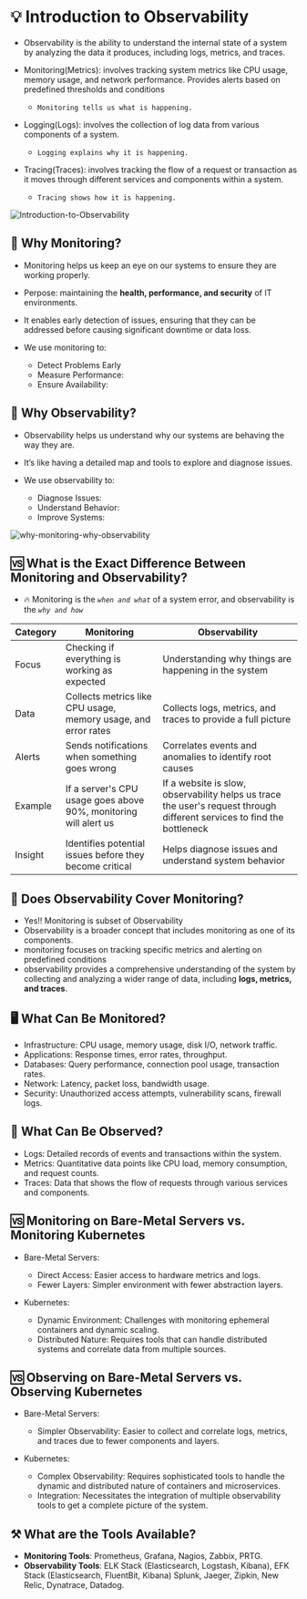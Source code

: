 # 💡 Introduction to Observability
- Observability is the ability to understand the internal state of a system by analyzing the data it produces, including logs, metrics, and traces.

- Monitoring(Metrics): involves tracking system metrics like CPU usage, memory usage, and network performance. Provides alerts based on predefined thresholds and conditions
    - `Monitoring tells us what is happening.`
- Logging(Logs):  involves the collection of log data from various components of a system.
    - `Logging explains why it is happening.`
- Tracing(Traces): involves tracking the flow of a request or transaction as it moves through different services and components within a system.
    - `Tracing shows how it is happening.`

![Introduction-to-Observability](https://github.com/user-attachments/assets/4c1e28c4-e52b-41e5-9e5a-05c779043b5f)

## 🤔 Why Monitoring?
- Monitoring helps us keep an eye on our systems to ensure they are working properly.
- Perpose:  maintaining the **health, performance, and security** of IT environments.
- It enables early detection of issues, ensuring that they can be addressed before causing significant downtime or data loss.

- We use monitoring to:
    - Detect Problems Early
    - Measure Performance:
    - Ensure Availability:

## 🤔 Why Observability?
- Observability helps us understand why our systems are behaving the way they are.
- It’s like having a detailed map and tools to explore and diagnose issues.

- We use observability to:
    - Diagnose Issues:
    - Understand Behavior:
    - Improve Systems:

![why-monitoring-why-observability](https://github.com/user-attachments/assets/54b6470e-62d8-4033-b36e-5229bf90d1e7)


## 🆚 What is the Exact Difference Between Monitoring and Observability?
- 🔥 Monitoring is the *`when and what`* of a system error, and observability is the *`why and how`*

| Category       | Monitoring                                   | Observability                                         |
|----------------|----------------------------------------------|------------------------------------------------------|
| Focus          | Checking if everything is working as expected| Understanding why things are happening in the system  |
| Data           | Collects metrics like CPU usage, memory usage, and error rates | Collects logs, metrics, and traces to provide a full picture |
| Alerts         | Sends notifications when something goes wrong| Correlates events and anomalies to identify root causes |
| Example        | If a server's CPU usage goes above 90%, monitoring will alert us | If a website is slow, observability helps us trace the user's request through different services to find the bottleneck |
| Insight        | Identifies potential issues before they become critical | Helps diagnose issues and understand system behavior |


## 🔭 Does Observability Cover Monitoring?
- Yes!! Monitoring is subset of Observability
- Observability is a broader concept that includes monitoring as one of its components.
- monitoring focuses on tracking specific metrics and alerting on predefined conditions
- observability provides a comprehensive understanding of the system by collecting and analyzing a wider range of data, including **logs, metrics, and traces**.

## 🖥️ What Can Be Monitored?
- Infrastructure: CPU usage, memory usage, disk I/O, network traffic.
- Applications: Response times, error rates, throughput.
- Databases: Query performance, connection pool usage, transaction rates.
- Network: Latency, packet loss, bandwidth usage.
- Security: Unauthorized access attempts, vulnerability scans, firewall logs.

## 👀 What Can Be Observed?
- Logs: Detailed records of events and transactions within the system.
- Metrics: Quantitative data points like CPU load, memory consumption, and request counts.
- Traces: Data that shows the flow of requests through various services and components.

## 🆚 Monitoring on Bare-Metal Servers vs. Monitoring Kubernetes
- Bare-Metal Servers:
    - Direct Access: Easier access to hardware metrics and logs.
    - Fewer Layers: Simpler environment with fewer abstraction layers.

- Kubernetes:
    - Dynamic Environment: Challenges with monitoring ephemeral containers and dynamic scaling.
    - Distributed Nature: Requires tools that can handle distributed systems and correlate data from multiple sources.

## 🆚 Observing on Bare-Metal Servers vs. Observing Kubernetes
- Bare-Metal Servers:
    - Simpler Observability: Easier to collect and correlate logs, metrics, and traces due to fewer components and layers.

- Kubernetes:
    - Complex Observability: Requires sophisticated tools to handle the dynamic and distributed nature of containers and microservices.
    - Integration: Necessitates the integration of multiple observability tools to get a complete picture of the system.

## ⚒️ What are the Tools Available?
- **Monitoring Tools**: Prometheus, Grafana, Nagios, Zabbix, PRTG.
- **Observability Tools**: ELK Stack (Elasticsearch, Logstash, Kibana), EFK Stack (Elasticsearch, FluentBit, Kibana) Splunk, Jaeger, Zipkin, New Relic, Dynatrace, Datadog.
